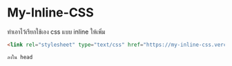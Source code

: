 # My-Inline-CSS
 ทำเอาไว้เรียกใช้เอง css แบบ inline
ให้เพิ่ม 

```html
<link rel="stylesheet" type="text/css" href="https://my-inline-css.vercel.app/style.css">

ลงใน head